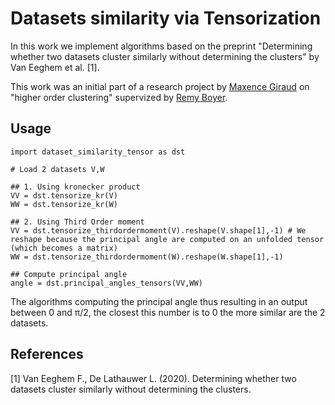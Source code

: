# Datasets similarity via Tensorization

In this work we implement algorithms based on the preprint "Determining whether two datasets cluster similarly without determining the clusters" by Van Eeghem et al. [1].

This work was an initial part of a research project by [Maxence Giraud](https://github.com/MaxenceGiraud) on "higher order clustering" supervized by [Remy Boyer](https://pro.univ-lille.fr/remy-boyer/). 

## Usage 

```python3
import dataset_similarity_tensor as dst

# Load 2 datasets V,W

## 1. Using kronecker product
VV = dst.tensorize_kr(V) 
WW = dst.tensorize_kr(W)

## 2. Using Third Order moment
VV = dst.tensorize_thirdordermoment(V).reshape(V.shape[1],-1) # We reshape because the principal angle are computed on an unfolded tensor (which becomes a matrix)
WW = dst.tensorize_thirdordermoment(W).reshape(W.shape[1],-1)

## Compute principal angle 
angle = dst.principal_angles_tensors(VV,WW)
```

The algorithms computing the principal angle thus resulting in an output between 0 and π/2, the closest this number is to 0 the more similar are the 2 datasets.

## References
[1] Van Eeghem F., De Lathauwer L. (2020). Determining whether two datasets cluster similarly without determining the clusters.
